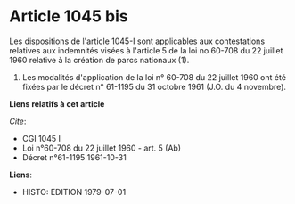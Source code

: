 # Article 1045 bis

Les dispositions de l'article 1045-I sont applicables aux contestations relatives aux indemnités visées à l'article 5 de la
loi no 60-708 du 22 juillet 1960 relative à la création de parcs nationaux (1).

1)  Les modalités d'application de la loi n° 60-708 du 22 juillet 1960 ont été fixées par le décret n° 61-1195 du 31 octobre
1961 (J.O. du 4 novembre).

**Liens relatifs à cet article**

_Cite_:

  - CGI 1045 I
  - Loi n°60-708 du 22 juillet 1960 - art. 5 (Ab)
  - Décret n°61-1195 1961-10-31

**Liens**:

  - HISTO: EDITION 1979-07-01
